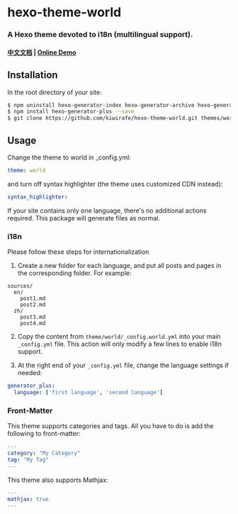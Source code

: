 # hexo-theme-world

### A Hexo theme devoted to i18n (multilingual support).

#### [中文文档](README_zh.md)  |  [Online Demo](https://kiwirafe.github.io/hexo-theme-world)

## Installation
In the root directory of your site:
```bash
$ npm uninstall hexo-generator-index hexo-generator-archive hexo-generator-category hexo-generator-tag
$ npm install hexo-generator-plus --save
$ git clone https://github.com/kiwirafe/hexo-theme-world.git themes/world
```

## Usage
Change the theme to world in _config.yml:
```yml
theme: world
```

and turn off syntax highlighter (the theme uses customized CDN instead):
```yml
syntax_highlighter: 
```

If your site contains only one language, there's no additional actions required. This package will generate files as normal.

### i18n
Please follow these steps for internationalization
1. Create a new folder for each language, and put all posts and pages in the corresponding folder. For example:
```plaintext
sources/
  en/
    post1.md
    post2.md
  zh/
    post3.md
    post4.md
```

2. Copy the content from `theme/world/_config.world.yml` into your main `_config.yml` file. This action will only modify a few lines to enable i18n support.

3. At the right end of your `_config.yml` file, change the language settings if needed:
```yml
generator_plus:
  language: ['first language', 'second language']
```

### Front-Matter
This theme supports categories and tags. All you have to do is add the following to front-matter:
```yml
---
category: "My Category"
tag: "My Tag"
---
```

This theme also supports Mathjax:
```yml
---
mathjax: true
---
```